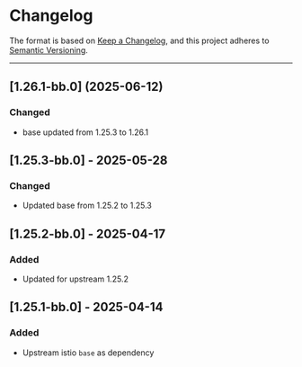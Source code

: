 # Changelog

The format is based on [Keep a Changelog](https://keepachangelog.com/en/1.0.0/), and this project adheres to [Semantic Versioning](https://semver.org/spec/v2.0.0.html).

---


## [1.26.1-bb.0] (2025-06-12)
### Changed
- base updated from 1.25.3 to 1.26.1

## [1.25.3-bb.0] - 2025-05-28

### Changed
- Updated base from 1.25.2 to 1.25.3

## [1.25.2-bb.0] - 2025-04-17

### Added

- Updated for upstream 1.25.2

## [1.25.1-bb.0] - 2025-04-14

### Added

- Upstream istio `base` as dependency
